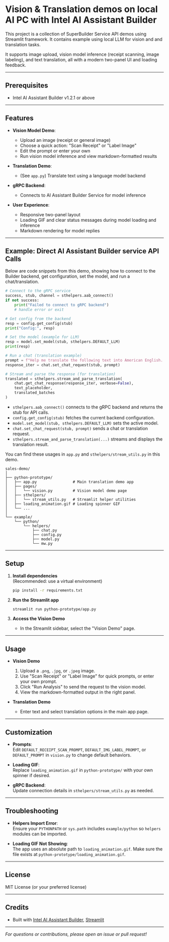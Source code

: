 # Vision & Translation demos on local AI PC with Intel AI Assistant Builder

This project is a collection of SuperBuilder Service API demos using Streamlit framework. It contains example using local LLM for vision and and translation tasks. 

It supports image upload, vision model inference (receipt scanning, image labeling), and text translation, all with a modern two-panel UI and loading feedback.

---

## Prerequisites

 - Intel AI Assistant Builder v1.2.1 or above
---


## Features

- **Vision Model Demo**:  
  - Upload an image (receipt or general image)
  - Choose a quick action: "Scan Receipt" or "Label Image"
  - Edit the prompt or enter your own
  - Run vision model inference and view markdown-formatted results

- **Translation Demo**:  
  - (See `app.py`) Translate text using a language model backend

- **gRPC Backend**:  
  - Connects to AI Assistant Builder Service for model inference

- **User Experience**:  
  - Responsive two-panel layout
  - Loading GIF and clear status messages during model loading and inference
  - Markdown rendering for model replies

---


## Example: Direct AI Assistant Builder service API Calls

Below are code snippets from this demo, showing how to connect to the Builder backend, get configuration, set the model, and run a chat/translation.

```python
# Connect to the gRPC service
success, stub, channel = sthelpers.aab_connect()
if not success:
    print("Failed to connect to gRPC backend")
    # handle error or exit

# Get config from the backend
resp = config.get_config(stub)
print("Config:", resp)

# Set the model (example for LLM)
resp = model.set_model(stub, sthelpers.DEFAULT_LLM)
print(resp)

# Run a chat (translation example)
prompt = f"Help me translate the following text into American English. Do not show thinking. </no_think>\n\n {batches[next_batch_idx]}"
response_iter = chat.set_chat_request(stub, prompt)

# Stream and parse the response (for translation)
translated = sthelpers.stream_and_parse_translation(
    chat.get_chat_response(response_iter, verbose=False),
    text_placeholder,
    translated_batches
)
```

- `sthelpers.aab_connect()` connects to the gRPC backend and returns the stub for API calls.
- `config.get_config(stub)` fetches the current backend configuration.
- `model.set_model(stub, sthelpers.DEFAULT_LLM)` sets the active model.
- `chat.set_chat_request(stub, prompt)` sends a chat or translation request.
- `sthelpers.stream_and_parse_translation(...)` streams and displays the translation result.

You can find these usages in `app.py` and `sthelpers/stream_utils.py` in this demo.


```
sales-demo/
│
├── python-prototype/
│   ├── app.py                # Main translation demo app
│   ├── pages/
│   │   └── vision.py         # Vision model demo page
│   ├── sthelpers/
│   │   └── stream_utils.py   # Streamlit helper utilities
│   ├── loading_animation.gif # Loading spinner GIF
│   └── ...
│
└── example/
    └── python/
        └── helpers/
            ├── chat.py
            ├── config.py
            ├── model.py
            └── mw.py
```

---

## Setup

1. **Install dependencies**  
   (Recommended: use a virtual environment)
   ```bash
   pip install -r requirements.txt
   ```

2. **Run the Streamlit app**
   ```bash
   streamlit run python-prototype/app.py
   ```

3. **Access the Vision Demo**
   - In the Streamlit sidebar, select the "Vision Demo" page.

---

## Usage

- **Vision Demo**
  1. Upload a `.png`, `.jpg`, or `.jpeg` image.
  2. Use "Scan Receipt" or "Label Image" for quick prompts, or enter your own prompt.
  3. Click "Run Analysis" to send the request to the vision model.
  4. View the markdown-formatted output in the right panel.

- **Translation Demo**
  - Enter text and select translation options in the main app page.

---

## Customization

- **Prompts**:  
  Edit `DEFAULT_RECEIPT_SCAN_PROMPT`, `DEFAULT_IMG_LABEL_PROMPT`, or `DEFAULT_PROMPT` in `vision.py` to change default behaviors.

- **Loading GIF**:  
  Replace `loading_animation.gif` in `python-prototype/` with your own spinner if desired.

- **gRPC Backend**:  
  Update connection details in `sthelpers/stream_utils.py` as needed.

---

## Troubleshooting

- **Helpers Import Error**:  
  Ensure your `PYTHONPATH` or `sys.path` includes `example/python` so `helpers` modules can be imported.

- **Loading GIF Not Showing**:  
  The app uses an absolute path to `loading_animation.gif`. Make sure the file exists at `python-prototype/loading_animation.gif`.

---

## License

MIT License (or your preferred license)

---

## Credits

- Built with [Intel AI Assistant Builder](#),  [Streamlit](https://streamlit.io/)

---

*For questions or contributions, please open an issue or pull request!*